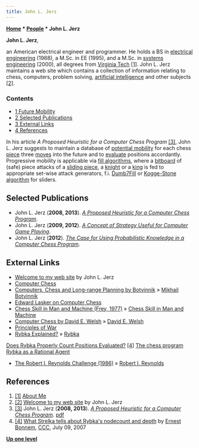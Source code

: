 ```yaml
---
title: John L. Jerz
---
```

**[Home](Home "Home") \* [People](People "People") \* John L. Jerz**


**John L. Jerz**,  

an American electrical engineer and programmer. 
He holds a BS in [electrical engineering](https://en.wikipedia.org/wiki/Electrical_engineering) (1988), a M.Sc. in EE (1995), 
and a M.Sc. in [systems engineering](https://en.wikipedia.org/wiki/Systems_engineering) (2000), all degrees from [Virginia Tech](https://en.wikipedia.org/wiki/Virginia_Polytechnic_Institute_and_State_University)
<a id="cite-note-1" href="#cite-ref-1">[1]</a>. 
John L. Jerz maintains a web site which contains a collection of information relating to chess, computers, problem solving, [artificial intelligence](Artificial_Intelligence "Artificial Intelligence") and other subjects 
<a id="cite-note-2" href="#cite-ref-2">[2]</a>.



### Contents


* [1 Future Mobility](#future-mobility)
* [2 Selected Publications](#selected-publications)
* [3 External Links](#external-links)
* [4 References](#references)






In his article *A Proposed Heuristic for a Computer Chess Program* <a id="cite-note-3" href="#cite-ref-3">[3]</a>, 
John L. Jerz suggests to maintain a database of [potential mobility](Mobility#ProgressiveMobility "Mobility") for each chess [piece](Pieces "Pieces") three [moves](Moves "Moves") into the future and to [evaluate](Evaluation "Evaluation") positions accordantly. 
Progressive mobility is applicable via [fill algorithms](Fill_Algorithms "Fill Algorithms"), where a [bitboard](Bitboards "Bitboards") of (safe) piece attacks of a [sliding piece](Sliding_Pieces "Sliding Pieces"), 
a [knight](Knight "Knight") or a [king](King "King") is fed to appropriate set-wise attack generators, f.i. [Dumb7Fill](Dumb7Fill "Dumb7Fill") or [Kogge-Stone algorithm](Kogge-Stone_Algorithm "Kogge-Stone Algorithm") for sliders. 



## Selected Publications


* John L. Jerz (**2008, 2013**). *[A Proposed Heuristic for a Computer Chess Program](http://www.johnljerz.com/superduper/tlxdownloadsiteMAIN/id80.html)*.
* John L. Jerz (**2009, 2012**). *[A Concept of Strategy Useful for Computer Game Playing](http://www.johnljerz.com/superduper/tlxdownloadsiteMAIN/id461.html)*.
* John L. Jerz (**2012**). *[The Case for Using Probabilistic Knowledge in a Computer Chess Program](http://www.johnljerz.com/superduper/tlxdownloadsiteMAIN/id309.html)*.


## External Links


* [Welcome to my web site](http://www.johnljerz.com/superduper/tlxdownloadsiteMAIN/index.html) by John L. Jerz
* [Computer Chess](http://www.johnljerz.com/superduper/tlxdownloadsiteMAIN/id83.html)
* [Computers, Chess and Long-range Planning by Botvinnik](http://www.johnljerz.com/superduper/tlxdownloadsiteMAIN/id128.html) » [Mikhail Botvinnik](Mikhail_Botvinnik "Mikhail Botvinnik")
* [Edward Lasker on Computer Chess](http://www.johnljerz.com/superduper/tlxdownloadsiteMAIN/id177.html)
* [Chess Skill in Man and Machine (Frey, 1977)](http://www.johnljerz.com/superduper/tlxdownloadsiteMAIN/id17.html) » [Chess Skill in Man and Machine](Chess_Skill_in_Man_and_Machine "Chess Skill in Man and Machine")
* [Computer Chess by David E. Welsh](http://www.johnljerz.com/superduper/tlxdownloadsiteMAIN/id125.html) » [David E. Welsh](David_E._Welsh "David E. Welsh")
* [Principles of War](http://www.johnljerz.com/superduper/tlxdownloadsiteMAIN/id68.html)
* [Rybka Explained?](http://www.johnljerz.com/superduper/tlxdownloadsiteMAIN/id7.html) » [Rybka](Rybka "Rybka")


 [Does Rybka Properly Count Positions Evaluated?](http://www.johnljerz.com/superduper/tlxdownloadsiteMAIN/id18.html) <a id="cite-note-4" href="#cite-ref-4">[4]</a>
 [The chess program Rybka as a Rational Agent](http://www.johnljerz.com/superduper/tlxdownloadsiteMAIN/id22.html)
* [The Robert I. Reynolds Challenge (1986)](http://www.johnljerz.com/superduper/tlxdownloadsiteMAIN/id372.html) » [Robert I. Reynolds](Robert_I._Reynolds "Robert I. Reynolds")


## References


1. <a id="cite-ref-1" href="#cite-note-1">[1]</a> [About Me](http://www.johnljerz.com/superduper/tlxdownloadsiteMAIN/id1.html)
2. <a id="cite-ref-2" href="#cite-note-2">[2]</a> [Welcome to my web site](http://www.johnljerz.com/superduper/tlxdownloadsiteMAIN/index.html) by John L. Jerz
3. <a id="cite-ref-3" href="#cite-note-3">[3]</a> John L. Jerz (**2008, 2013**). *[A Proposed Heuristic for a Computer Chess Program](http://www.johnljerz.com/superduper/tlxdownloadsiteMAIN/id80.html)*. [pdf](http://www.johnljerz.com/superduper/tlxdownloadsiteMAIN/myfiles/jerz.pdf)
4. <a id="cite-ref-4" href="#cite-note-4">[4]</a> [What Strelka tells about Rybka's nodecount and depth](http://www.talkchess.com/forum/viewtopic.php?t=14959) by [Ernest Bonnem](index.php?title=Ernest_Bonnem&action=edit&redlink=1 "Ernest Bonnem (page does not exist)"), [CCC](CCC "CCC"), July 09, 2007

**[Up one level](People "People")**







 
